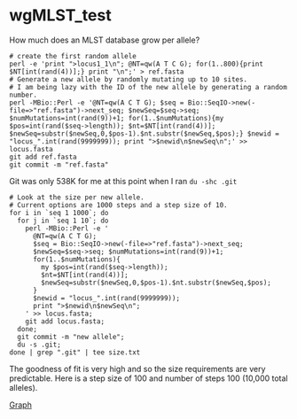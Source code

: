 # wgMLST_test
How much does an MLST database grow per allele?

    # create the first random allele
    perl -e 'print ">locus1_1\n"; @NT=qw(A T C G); for(1..800){print $NT[int(rand(4))];} print "\n";' > ref.fasta
    # Generate a new allele by randomly mutating up to 10 sites.
    # I am being lazy with the ID of the new allele by generating a random number.
    perl -MBio::Perl -e '@NT=qw(A C T G); $seq = Bio::SeqIO->new(-file=>"ref.fasta")->next_seq; $newSeq=$seq->seq; $numMutations=int(rand(9))+1; for(1..$numMutations){my $pos=int(rand($seq->length)); $nt=$NT[int(rand(4))]; $newSeq=substr($newSeq,0,$pos-1).$nt.substr($newSeq,$pos);} $newid = "locus_".int(rand(9999999)); print ">$newid\n$newSeq\n";' >> locus.fasta
    git add ref.fasta
    git commit -m "ref.fasta"

Git was only 538K for me at this point when I ran `du -shc .git`

    # Look at the size per new allele. 
    # Current options are 1000 steps and a step size of 10.
    for i in `seq 1 1000`; do 
      for j in `seq 1 10`; do 
        perl -MBio::Perl -e '
          @NT=qw(A C T G); 
          $seq = Bio::SeqIO->new(-file=>"ref.fasta")->next_seq; 
          $newSeq=$seq->seq; $numMutations=int(rand(9))+1; 
          for(1..$numMutations){
            my $pos=int(rand($seq->length)); 
            $nt=$NT[int(rand(4))]; 
            $newSeq=substr($newSeq,0,$pos-1).$nt.substr($newSeq,$pos);
          } 
          $newid = "locus_".int(rand(9999999)); 
          print ">$newid\n$newSeq\n";
        ' >> locus.fasta; 
        git add locus.fasta;
      done;
      git commit -m "new allele"; 
      du -s .git; 
    done | grep ".git" | tee size.txt

The goodness of fit is very high and so the size requirements are very predictable.  Here is a step size of 100 and number of steps 100 (10,000 total alleles).

[Graph](graph.100.100.png)
